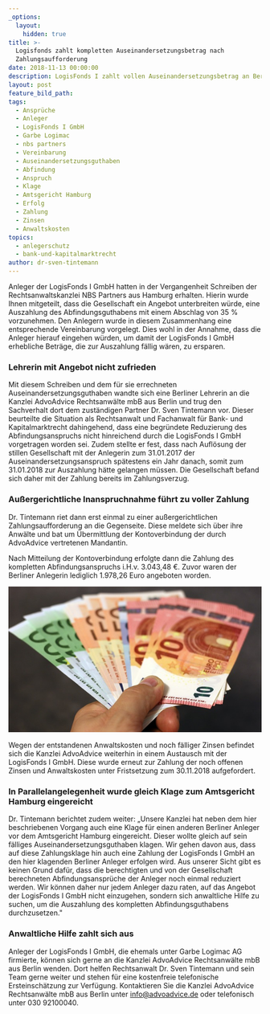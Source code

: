 ```yaml
---
_options:
  layout:
    hidden: true
title: >-
  Logisfonds zahlt kompletten Auseinandersetzungsbetrag nach
  Zahlungsaufforderung
date: 2018-11-13 00:00:00
description: LogisFonds I zahlt vollen Auseinandersetzungsbetrag an Berliner Anlegerin aus
layout: post
feature_bild_path:
tags:
  - Ansprüche
  - Anleger
  - LogisFonds I GmbH
  - Garbe Logimac
  - nbs partners
  - Vereinbarung
  - Auseinandersetzungsguthaben
  - Abfindung
  - Anspruch
  - Klage
  - Amtsgericht Hamburg
  - Erfolg
  - Zahlung
  - Zinsen
  - Anwaltskosten
topics:
  - anlegerschutz
  - bank-und-kapitalmarktrecht
author: dr-sven-tintemann
---
```


Anleger der LogisFonds I GmbH hatten in der Vergangenheit Schreiben der Rechtsanwaltskanzlei NBS Partners aus Hamburg erhalten. Hierin wurde Ihnen mitgeteilt, dass die Gesellschaft ein Angebot unterbreiten w&uuml;rde, eine Auszahlung des Abfindungsguthabens mit einem Abschlag von 35 % vorzunehmen. Den Anlegern wurde in diesem Zusammenhang eine entsprechende Vereinbarung vorgelegt. Dies wohl in der Annahme, dass die Anleger hierauf eingehen w&uuml;rden, um damit der LogisFonds I GmbH erhebliche Betr&auml;ge, die zur Auszahlung f&auml;llig w&auml;ren, zu ersparen.

### Lehrerin mit Angebot nicht zufrieden

Mit diesem Schreiben und dem f&uuml;r sie errechneten Auseinandersetzungsguthaben wandte sich eine Berliner Lehrerin an die Kanzlei AdvoAdvice Rechtsanw&auml;lte mbB aus Berlin und trug den Sachverhalt dort dem zust&auml;ndigen Partner Dr. Sven Tintemann vor. Dieser beurteilte die Situation als Rechtsanwalt und Fachanwalt f&uuml;r Bank- und Kapitalmarktrecht dahingehend, dass eine begr&uuml;ndete Reduzierung des Abfindungsanspruchs nicht hinreichend durch die LogisFonds I GmbH vorgetragen worden sei. Zudem stellte er fest, dass nach Aufl&ouml;sung der stillen Gesellschaft mit der Anlegerin zum 31.01.2017 der Auseinandersetzungsanspruch sp&auml;testens ein Jahr danach, somit zum 31.01.2018 zur Auszahlung h&auml;tte gelangen m&uuml;ssen. Die Gesellschaft befand sich daher mit der Zahlung bereits im Zahlungsverzug.

### Au&szlig;ergerichtliche Inanspruchnahme f&uuml;hrt zu voller Zahlung

Dr. Tintemann riet dann erst einmal zu einer au&szlig;ergerichtlichen Zahlungsaufforderung an die Gegenseite. Diese meldete sich &uuml;ber ihre Anw&auml;lte und bat um &Uuml;bermittlung der Kontoverbindung der durch AdvoAdvice vertretenen Mandantin.

Nach Mitteilung der Kontoverbindung erfolgte dann die Zahlung des kompletten Abfindungsanspruchs i.H.v. 3.043,48 €. Zuvor waren der Berliner Anlegerin lediglich 1.978,26 Euro angeboten worden.

![Geld zurück - Foto Pixabay](/uploads/money-1005464-640-3.jpg "LogisFonds zahlt Anlegerin komplettes Abfindungsguthaben aus")

Wegen der entstandenen Anwaltskosten und noch f&auml;lliger Zinsen befindet sich die Kanzlei AdvoAdvice weiterhin in einem Austausch mit der LogisFonds I GmbH. Diese wurde erneut zur Zahlung der noch offenen Zinsen und Anwaltskosten unter Fristsetzung zum 30.11.2018 aufgefordert.

### In Parallelangelegenheit wurde gleich Klage zum Amtsgericht Hamburg eingereicht

Dr. Tintemann berichtet zudem weiter: „Unsere Kanzlei hat neben dem hier beschriebenen Vorgang auch eine Klage f&uuml;r einen anderen Berliner Anleger vor dem Amtsgericht Hamburg eingereicht. Dieser wollte gleich auf sein f&auml;lliges Auseinandersetzungsguthaben klagen. Wir gehen davon aus, dass auf diese Zahlungsklage hin auch eine Zahlung der LogisFonds I GmbH an den hier klagenden Berliner Anleger erfolgen wird. Aus unserer Sicht gibt es keinen Grund daf&uuml;r, dass die berechtigten und von der Gesellschaft berechneten Abfindungsanspr&uuml;che der Anleger noch einmal reduziert werden. Wir k&ouml;nnen daher nur jedem Anleger dazu raten, auf das Angebot der LogisFonds I GmbH nicht einzugehen, sondern sich anwaltliche Hilfe zu suchen, um die Auszahlung des kompletten Abfindungsguthabens durchzusetzen."

### Anwaltliche Hilfe zahlt sich aus

Anleger der LogisFonds I GmbH, die ehemals unter Garbe Logimac AG firmierte, k&ouml;nnen sich gerne an die Kanzlei AdvoAdvice Rechtsanw&auml;lte mbB aus Berlin wenden. Dort helfen Rechtsanwalt Dr. Sven Tintemann und sein Team gerne weiter und stehen f&uuml;r eine kostenfreie telefonische Ersteinsch&auml;tzung zur Verf&uuml;gung. Kontaktieren Sie die Kanzlei AdvoAdvice Rechtsanw&auml;lte mbB aus Berlin unter info@advoadvice.de oder telefonisch unter 030 92100040.
